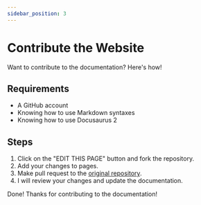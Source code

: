 ```yaml
---
sidebar_position: 3
---
```


# Contribute the Website

Want to contribute to the documentation? Here's how!

## Requirements

- A GitHub account
- Knowing how to use Markdown syntaxes
- Knowing how to use Docusaurus 2

## Steps

1. Click on the "EDIT THIS PAGE" button and fork the repository.
2. Add your changes to pages.
3. Make pull request to the [original repository](https://github.com/raymond-1227/rmcommunity/).
4. I will review your changes and update the documentation.

Done! Thanks for contributing to the documentation!